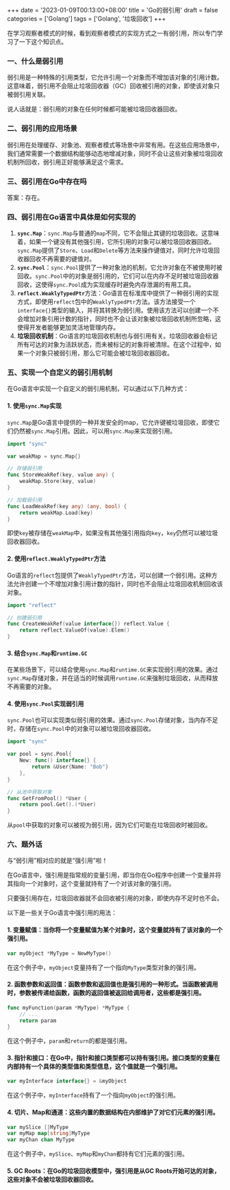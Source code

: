 +++
date = '2023-01-09T00:13:00+08:00'
title = 'Go的弱引用'
draft = false
categories = ['Golang']
tags = ['Golang', '垃圾回收']
+++

在学习观察者模式的时候，看到观察者模式的实现方式之一有弱引用，所以专门学习了一下这个知识点。

<!--more-->

### 一、什么是弱引用

弱引用是一种特殊的引用类型，它允许引用一个对象而不增加该对象的引用计数。这意味着，弱引用不会阻止垃圾回收器（GC）回收被引用的对象，即使该对象只被弱引用关联。

说人话就是：弱引用的对象在任何时候都可能被垃圾回收器回收。

### 二、弱引用的应用场景

弱引用在处理缓存、对象池、观察者模式等场景中非常有用。在这些应用场景中，我们通常需要一个数据结构能够动态地增减对象，同时不会让这些对象被垃圾回收机制所回收，弱引用正好能够满足这个需求。

### 三、弱引用在Go中存在吗

答案：存在。

### 四、弱引用在Go语言中具体是如何实现的

1. **`sync.Map`**：`sync.Map`与普通的`map`不同，它不会阻止其键的垃圾回收。这意味着，如果一个键没有其他强引用，它所引用的对象可以被垃圾回收器回收。`sync.Map`提供了`Store`、`Load`和`Delete`等方法来操作键值对，同时允许垃圾回收器回收不再需要的键值对。
2. **`sync.Pool`**：`sync.Pool`提供了一种对象池的机制，它允许对象在不被使用时被回收。`sync.Pool`中的对象是弱引用的，它们可以在内存不足时被垃圾回收器回收，这使得`sync.Pool`成为实现缓存时避免内存泄漏的有用工具。
3. **`reflect.WeaklyTypedPtr`**&#x65B9;法：Go语言在标准库中提供了一种弱引用的实现方式，即使用`reflect`包中的`WeaklyTypedPtr`方法。该方法接受一个`interface{}`类型的输入，并将其转换为弱引用。使用该方法可以创建一个不会增加对象引用计数的指针，同时也不会让该对象被垃圾回收机制所忽略，这使得开发者能够更加灵活地管理内存。
4. **垃圾回收机制**：Go语言的垃圾回收机制也与弱引用有关。垃圾回收器会标记所有可达的对象为活跃状态，而未被标记的对象将被清除。在这个过程中，如果一个对象只被弱引用，那么它可能会被垃圾回收器回收。

### 五、实现一个自定义的弱引用机制

在Go语言中实现一个自定义的弱引用机制，可以通过以下几种方式：

#### 1. 使用`sync.Map`实现

`sync.Map`是Go语言中提供的一种并发安全的map，它允许键被垃圾回收，即使它们仍然被`sync.Map`引用。因此，可以用`sync.Map`来实现弱引用。
```go
import "sync"

var weakMap = sync.Map{}

// 存储弱引用
func StoreWeakRef(key, value any) {
    weakMap.Store(key, value)
}

// 加载弱引用
func LoadWeakRef(key any) (any, bool) {
    return weakMap.Load(key)
}
```
即使`key`被存储在`weakMap`中，如果没有其他强引用指向`key`，`key`仍然可以被垃圾回收器回收。

#### 2. 使用`reflect.WeaklyTypedPtr`方法

Go语言的`reflect`包提供了`WeaklyTypedPtr`方法，可以创建一个弱引用。这种方法允许创建一个不增加对象引用计数的指针，同时也不会阻止垃圾回收机制回收该对象。
```go
import "reflect"

// 创建弱引用
func CreateWeakRef(value interface{}) reflect.Value {
    return reflect.ValueOf(value).Elem()
}
```

#### 3. 结合`sync.Map`和`runtime.GC`
在某些场景下，可以结合使用`sync.Map`和`runtime.GC`来实现弱引用的效果。通过`sync.Map`存储对象，并在适当的时候调用`runtime.GC`来强制垃圾回收，从而释放不再需要的对象。

#### 4. 使用`sync.Pool`实现弱引用
`sync.Pool`也可以实现类似弱引用的效果。通过`sync.Pool`存储对象，当内存不足时，存储在`sync.Pool`中的对象可以被垃圾回收器回收。

```go
import "sync"

var pool = sync.Pool{
    New: func() interface{} {
        return &User{Name: "Bob"}
    },
}

// 从池中获取对象
func GetFromPool() *User {
    return pool.Get().(*User)
}
```
从`pool`中获取的对象可以被视为弱引用，因为它们可能在垃圾回收时被回收。

### 六、题外话

与“弱引用”相对应的就是“强引用”啦！

在Go语言中，强引用是指常规的变量引用，即当你在Go程序中创建一个变量并将其指向一个对象时，这个变量就持有了一个对该对象的强引用。

只要强引用存在，垃圾回收器就不会回收被引用的对象，即使内存不足时也不会。

以下是一些关于Go语言中强引用的用法：

#### 1. **变量赋值**：当你将一个变量赋值为某个对象时，这个变量就持有了该对象的一个强引用。

```go
var myObject *MyType = NewMyType()
```

在这个例子中，`myObject`变量持有了一个指向`MyType`类型对象的强引用。

#### 2. **函数参数和返回值**：函数参数和返回值也是强引用的一种形式。当函数被调用时，参数被传递给函数，函数的返回值被返回给调用者，这些都是强引用。

```go
func myFunction(param *MyType) *MyType {
    // ...
    return param
}
```

在这个例子中，`param`和`return`的都是强引用。

#### 3. **指针和接口**：在Go中，指针和接口类型都可以持有强引用。接口类型的变量在内部持有一个具体的类型值和类型信息，这个值就是一个强引用。

```go
var myInterface interface{} = &myObject
```

在这个例子中，`myInterface`持有了一个指向`myObject`的强引用。

#### 4. **切片、Map和通道**：这些内置的数据结构在内部维护了对它们元素的强引用。

```go
var mySlice []MyType
var myMap map[string]MyType
var myChan chan MyType
```

在这个例子中，`mySlice`、`myMap`和`myChan`都持有它们元素的强引用。

#### 5. **GC Roots**：在Go的垃圾回收模型中，强引用是从GC Roots开始可达的对象，这些对象不会被垃圾回收器回收。
